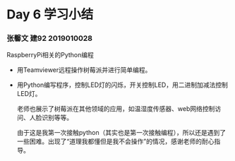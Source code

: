 # Day 6 学习小结

### 张馨文 建92 2019010028

RaspberryPi相关的Python编程

- 用Teamviewer远程操作树莓派并进行简单编程。

- 用Python编写程序，控制LED灯的闪烁，开关控制LED，用二进制加减法控制LED灯。

  老师也展示了树莓派在其他领域的应用，如温湿度传感器、web网络控制访问、人脸识别等等。

  由于这是我第一次接触python（其实也是第一次接触编程），所以还是遇到了一些困难。出现了“道理我都懂但是我不会操作”的情况，感谢老师的耐心指导。

  